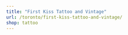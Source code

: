 ```yaml
---
title: "First Kiss Tattoo and Vintage"
url: /toronto/first-kiss-tattoo-and-vintage/
shop: tattoo
---
```

